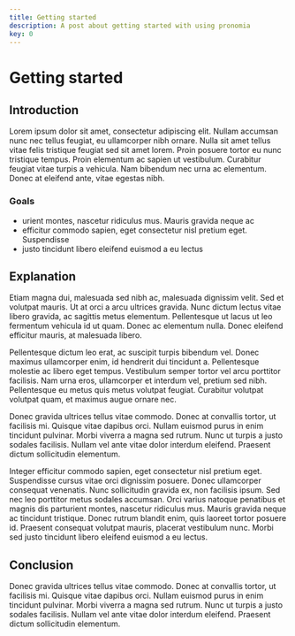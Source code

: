 ```yaml
---
title: Getting started
description: A post about getting started with using pronomia
key: 0
---
```


# Getting started

## Introduction

Lorem ipsum dolor sit amet, consectetur adipiscing elit. Nullam accumsan nunc nec tellus feugiat, eu ullamcorper nibh ornare. Nulla sit amet tellus vitae felis tristique feugiat sed sit amet lorem. Proin posuere tortor eu nunc tristique tempus. Proin elementum ac sapien ut vestibulum. Curabitur feugiat vitae turpis a vehicula. Nam bibendum nec urna ac elementum. Donec at eleifend ante, vitae egestas nibh.

### Goals

- urient montes, nascetur ridiculus mus. Mauris gravida neque ac
- efficitur commodo sapien, eget consectetur nisl pretium eget. Suspendisse
- justo tincidunt libero eleifend euismod a eu lectus

## Explanation

Etiam magna dui, malesuada sed nibh ac, malesuada dignissim velit. Sed et volutpat mauris. Ut at orci a arcu ultrices gravida. Nunc dictum lectus vitae libero gravida, ac sagittis metus elementum. Pellentesque ut lacus ut leo fermentum vehicula id ut quam. Donec ac elementum nulla. Donec eleifend efficitur mauris, at malesuada libero.

Pellentesque dictum leo erat, ac suscipit turpis bibendum vel. Donec maximus ullamcorper enim, id hendrerit dui tincidunt a. Pellentesque molestie ac libero eget tempus. Vestibulum semper tortor vel arcu porttitor facilisis. Nam urna eros, ullamcorper et interdum vel, pretium sed nibh. Pellentesque eu metus quis metus volutpat feugiat. Curabitur volutpat volutpat quam, et maximus augue ornare nec.

Donec gravida ultrices tellus vitae commodo. Donec at convallis tortor, ut facilisis mi. Quisque vitae dapibus orci. Nullam euismod purus in enim tincidunt pulvinar. Morbi viverra a magna sed rutrum. Nunc ut turpis a justo sodales facilisis. Nullam vel ante vitae dolor interdum eleifend. Praesent dictum sollicitudin elementum.

Integer efficitur commodo sapien, eget consectetur nisl pretium eget. Suspendisse cursus vitae orci dignissim posuere. Donec ullamcorper consequat venenatis. Nunc sollicitudin gravida ex, non facilisis ipsum. Sed nec leo porttitor metus sodales accumsan. Orci varius natoque penatibus et magnis dis parturient montes, nascetur ridiculus mus. Mauris gravida neque ac tincidunt tristique. Donec rutrum blandit enim, quis laoreet tortor posuere id. Praesent consequat volutpat mauris, placerat vestibulum nunc. Morbi sed justo tincidunt libero eleifend euismod a eu lectus.

## Conclusion

Donec gravida ultrices tellus vitae commodo. Donec at convallis tortor, ut facilisis mi. Quisque vitae dapibus orci. Nullam euismod purus in enim tincidunt pulvinar. Morbi viverra a magna sed rutrum. Nunc ut turpis a justo sodales facilisis. Nullam vel ante vitae dolor interdum eleifend. Praesent dictum sollicitudin elementum.
